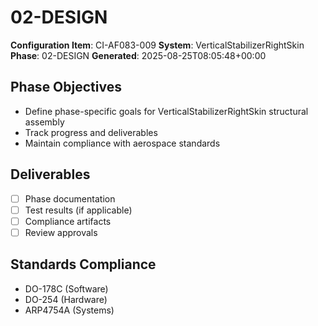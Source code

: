 # 02-DESIGN

**Configuration Item**: CI-AF083-009
**System**: VerticalStabilizerRightSkin
**Phase**: 02-DESIGN
**Generated**: 2025-08-25T08:05:48+00:00

## Phase Objectives
- Define phase-specific goals for VerticalStabilizerRightSkin structural assembly
- Track progress and deliverables
- Maintain compliance with aerospace standards

## Deliverables
- [ ] Phase documentation
- [ ] Test results (if applicable)
- [ ] Compliance artifacts
- [ ] Review approvals

## Standards Compliance
- DO-178C (Software)
- DO-254 (Hardware)
- ARP4754A (Systems)

